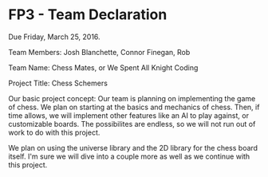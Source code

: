 # FP3 - Team Declaration
Due Friday, March 25, 2016.

Team Members: Josh Blanchette, Connor Finegan, Rob

Team Name:  Chess Mates, or We Spent All Knight Coding

Project Title: Chess Schemers

Our basic project concept: Our team is planning on implementing the game of chess.  We plan on starting at the basics and mechanics of chess.  Then, if time allows, we will implement other features like an AI to play against, or customizable boards.  The possibilites are endless, so we will not run out of work to do with this project.

We plan on using the universe library and the 2D library for the chess board itself.  I'm sure we will dive into a couple more as well as we continue with this project.
